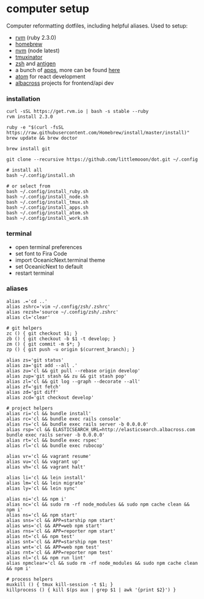 # computer setup

Computer reformatting dotfiles, including helpful aliases. Used to setup:
- [rvm](https://rvm.io) (ruby 2.3.0)
- [homebrew](http://brew.sh)
- [nvm](https://github.com/creationix/nvm) (node latest)
- [tmuxinator](https://github.com/tmuxinator/tmuxinator)
- [zsh](https://github.com/robbyrussell/oh-my-zsh) and [antigen](https://github.com/zsh-users/antigen)
- a bunch of [apps](https://github.com/littlemooon/dot/blob/master/install_apps.sh), more can be found [here](https://caskroom.github.io/search)
- [atom](https://atom.io) for react development
- [albacross](https://github.com/albacross) projects for frontend/api dev


### installation
```
curl -sSL https://get.rvm.io | bash -s stable --ruby
rvm install 2.3.0

ruby -e "$(curl -fsSL https://raw.githubusercontent.com/Homebrew/install/master/install)"
brew update && brew doctor

brew install git

git clone --recursive https://github.com/littlemooon/dot.git ~/.config
```
```
# install all
bash ~/.config/install.sh
```
```
# or select from
bash ~/.config/install_ruby.sh
bash ~/.config/install_node.sh
bash ~/.config/install_tmux.sh
bash ~/.config/install_apps.sh
bash ~/.config/install_atom.sh
bash ~/.config/install_work.sh
```

### terminal
- open terminal preferences
- set font to Fira Code
- import OceanicNext.terminal theme
- set OceanicNext to default
- restart terminal

### aliases
```
alias .='cd ..'
alias zshrc='vim ~/.config/zsh/.zshrc'
alias rezsh='source ~/.config/zsh/.zshrc'
alias cl='clear'
```
```
# git helpers
zc () { git checkout $1; }
zb () { git checkout -b $1 -t develop; }
zm () { git commit -m $*; }
zp () { git push -u origin $(current_branch); }

alias zs='git status'
alias za='git add --all .'
alias zu='cl && git pull --rebase origin develop'
alias zup='git stash && zu && git stash pop'
alias zl='cl && git log --graph --decorate --all'
alias zf='git fetch'
alias zd='git diff'
alias zcd='git checkout develop'
```
```
# project helpers
alias ri='cl && bundle install'
alias rc='cl && bundle exec rails console'
alias rs='cl && bundle exec rails server -b 0.0.0.0'
alias rsp='cl && ELASTICSEARCH_URL=http://elasticsearch.albacross.com bundle exec rails server -b 0.0.0.0'
alias rt='cl && bundle exec rspec'
alias rl='cl && bundle exec rubocop'

alias vr='cl && vagrant resume'
alias vu='cl && vagrant up'
alias vh='cl && vagrant halt'

alias li='cl && lein install'
alias lm='cl && lein migrate'
alias ly='cl && lein sync'

alias ni='cl && npm i'
alias nc='cl && sudo rm -rf node_modules && sudo npm cache clean && npm i'
alias ns='cl && npm start'
alias sns='cl && APP=starship npm start'
alias wns='cl && APP=web npm start'
alias rns='cl && APP=reporter npm start'
alias nt='cl && npm test'
alias snt='cl && APP=starship npm test'
alias wnt='cl && APP=web npm test'
alias rnt='cl && APP=reporter npm test'
alias nl='cl && npm run lint'
alias npmclear='cl && sudo rm -rf node_modules && sudo npm cache clean && npm i'
```
```
# process helpers
muxkill () { tmux kill-session -t $1; }
killprocess () { kill $(ps aux | grep $1 | awk '{print $2}') }
```
